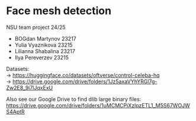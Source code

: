 # Face mesh detection  
  
NSU team project 24/25  
  
* BOGdan Martynov 23217  
* Yulia Vyaznikova 23215  
* Lilianna Shabalina 23217  
* Ilya Pereverzev 23215  
  
Datasets:  
→ https://huggingface.co/datasets/oftverse/control-celeba-hq  
→ https://drive.google.com/drive/folders/1Jz5axaVYhYRGl7g-Zw2E8_9i7lJqxExU  
  
Also see our Google Drive to find dlib large binary files: https://drive.google.com/drive/folders/1uMCMCPiXzIpzETL1_M5S67WOJWS4AptR  
  
